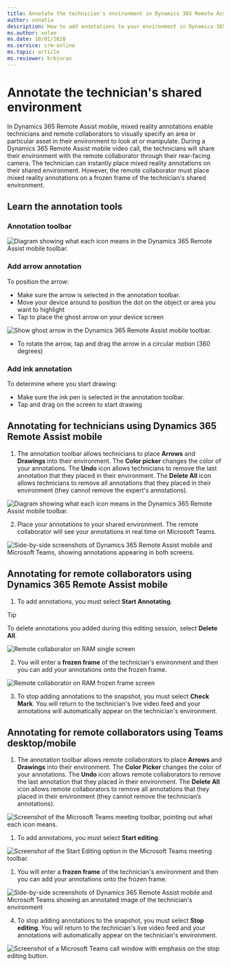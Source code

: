 ```yaml
---
title: Annotate the technician's environment in Dynamics 365 Remote Assist mobile
author: xonatia
description: How to add annotations to your environment in Dynamics 365 Remote Assist mobile 
ms.author: xolee
ms.date: 10/01/2020
ms.service: crm-online
ms.topic: article
ms.reviewer: krbjoran
---
```

# Annotate the technician's shared environment

In Dynamics 365 Remote Assist mobile, mixed reality annotations enable technicians and remote collaborators to visually specify an area or particular asset in their environment to look at or manipulate. During a Dynamics 365 Remote Assist mobile video call, the technicians will share their environment with the remote collaborator through their rear-facing camera. The technician can instantly place mixed reality annotations on their shared environment. However, the remote collaborator must place mixed reality annotations on a frozen frame of the technician's shared environment.  

## Learn the annotation tools

### Annotation toolbar

![Diagram showing what each icon means in the Dynamics 365 Remote Assist mobile toolbar.](./media/mr-toolbar.png "RAM Toolbar")

### Add arrow annotation 
To position the arrow: 
- Make sure the arrow is selected in the annotation toolbar. 
- Move your device around to position the dot on the object or area you want to highlight
- Tap to place the ghost arrow on your device screen

![Show ghost arrow in the Dynamics 365 Remote Assist mobile toolbar.](./media/ghostarrow.png "RAM Ghost Arrow")

- To rotate the arrow, tap and drag the arrow in a circular motion (360 degrees)

### Add ink annotation 
To determine where you start drawing:
- Make sure the ink pen is selected in the annotation toolbar. 
- Tap and drag on the screen to start drawing 

## Annotating for technicians using Dynamics 365 Remote Assist mobile

1. The annotation toolbar allows technicians to place **Arrows** and **Drawings** into their environment. The **Color picker** changes the color of your annotations. The **Undo** icon allows technicians to remove the last annotation that they placed in their environment. The **Delete All** icon allows technicians to remove all annotations that they placed in their environment (they cannot remove the expert's annotations).

![Diagram showing what each icon means in the Dynamics 365 Remote Assist mobile toolbar.](./media/mr-toolbar.png "RAM Toolbar")

2. Place your annotations to your shared environment. The remote collaborator will see your annotations in real time on Microsoft Teams.

![Side-by-side screenshots of Dynamics 365 Remote Assist mobile and Microsoft Teams, showing annotations appearing in both screens.](./media/ram-ram-ff.png "Place Annotations")

## Annotating for remote collaborators using Dynamics 365 Remote Assist mobile

1. To add annotations, you must select **Start Annotating**.

> [!TIP]
> To delete annotations you added during this editing session, select **Delete All**.

![Remote collaborator on RAM single screen](./media/ram-remote-collab.png "RAM Remote Collaborator")

2. You will enter a **frozen frame** of the technician's environment and then you can add your annotations onto the frozen frame.

![Remote collaborator on RAM frozen frame screen](./media/ram-team_frozenframe.png)

3. To stop adding annotations to the snapshot, you must select **Check Mark**. You will return to the technician's live video feed and your annotations will automatically appear on the technician's environment.

## Annotating for remote collaborators using Teams desktop/mobile

1. The annotation toolbar allows remote collaborators to place **Arrows** and **Drawings** into their environment. The **Color Picker** changes the color of your annotations. The **Undo** icon allows remote collaborators to remove the last annotation that they placed in their environment. The **Delete All** icon allows remote collaborators to remove all annotations that they placed in their environment (they cannot remove the technician’s annotations).

![Screenshot of the Microsoft Teams meeting toolbar, pointing out what each icon means.](./media/mrtoolbar.png)

1. To add annotations, you must select **Start editing**.

![Screenshot of the Start Editing option in the Microsoft Teams meeting toolbar.](./media/teams_2.png)

1. You will enter a **frozen frame** of the technician's environment and then you can add your annotations onto the frozen frame.

![Side-by-side screenshots of Dynamics 365 Remote Assist mobile and Microsoft Teams showing an annotated image of the technician's environment](./media/annoenvt.png)

4. To stop adding annotations to the snapshot, you must select **Stop editing**. You will return to the technician's live video feed and your annotations will automatically appear on the technician's environment.

![Screenshot of a Microsoft Teams call window with emphasis on the stop editing button.](./media/teams_4.png)

